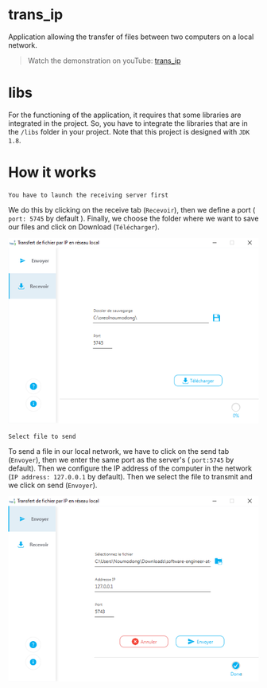 # trans_ip
Application allowing the transfer of files between two computers on a local network.

>Watch the demonstration on youTube: [trans_ip](https://youtu.be/7Lsckb7YThk)

# libs

For the functioning of the application, it requires that some libraries are integrated in the project. So, you have to integrate the libraries that are in the `/libs` folder in your project.
Note that this project is designed with `JDK 1.8`.

# How it works

`You have to launch the receiving server first`

We do this by clicking on the receive tab (`Recevoir`), then we define a port ( `port: 5745` by default ).
Finally, we choose the folder where we want to save our files and click on Download (`Télécharger`).

![](/imgs/receive.png)

`Select file to send`

To send a file in our local network, we have to click on the send tab (`Envoyer`), then we enter the same port as the server's ( `port:5745` by default). Then we configure the IP address of the computer in the network (`IP address: 127.0.0.1` by default). Then we select the file to transmit and we click on send (`Envoyer`).

![](/imgs/send.png)